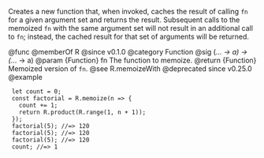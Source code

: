 Creates a new function that, when invoked, caches the result of calling `fn`
for a given argument set and returns the result. Subsequent calls to the
memoized `fn` with the same argument set will not result in an additional
call to `fn`; instead, the cached result for that set of arguments will be
returned.

@func
@memberOf R
@since v0.1.0
@category Function
@sig (*... -> a) -> (*... -> a)
@param {Function} fn The function to memoize.
@return {Function} Memoized version of `fn`.
@see R.memoizeWith
@deprecated since v0.25.0
@example

     let count = 0;
     const factorial = R.memoize(n => {
       count += 1;
       return R.product(R.range(1, n + 1));
     });
     factorial(5); //=> 120
     factorial(5); //=> 120
     factorial(5); //=> 120
     count; //=> 1
